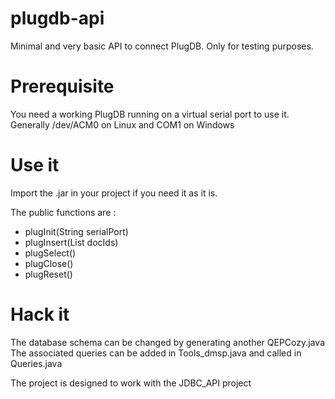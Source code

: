 # plugdb-api
Minimal and very basic API to connect PlugDB. Only for testing purposes.

# Prerequisite
You need a working PlugDB running on a virtual serial port to use it.
Generally /dev/ACM0 on Linux and COM1 on Windows 

# Use it
Import the .jar in your project if you need it as it is.



The public functions are : 
* plugInit(String serialPort)
* plugInsert(List<String> docIds)
* plugSelect()
* plugClose()
* plugReset()

# Hack it

The database schema can be changed by generating another QEPCozy.java
The associated queries can be added in Tools_dmsp.java and called in Queries.java

The project is designed to work with the JDBC_API project
